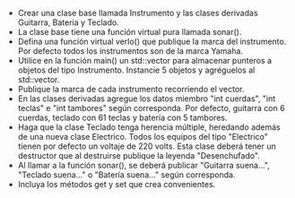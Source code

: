 * Crear una clase base llamada Instrumento y las clases derivadas Guitarra, Bateria y Teclado.
* La clase base tiene una función virtual pura llamada sonar().
* Defina una función virtual verlo() que publique la marca del instrumento. Por defecto todos los instrumentos son de la marca Yamaha.
* Utilice en la función main() un std::vector para almacenar punteros a objetos del tipo Instrumento. Instancie 5 objetos y agréguelos al std::vector.
* Publique la marca de cada instrumento recorriendo el vector.
* En las clases derivadas agregue los datos miembro "int cuerdas", "int teclas" e "int tambores" según corresponda. Por defecto, guitarra con 6 cuerdas, teclado con 61 teclas y batería con 5 tambores.
* Haga que la clase Teclado tenga herencia múltiple, heredando además de una nueva clase Electrico. Todos los equipos del tipo "Electrico" tienen por defecto un voltaje de 220 volts. Esta clase deberá tener un destructor que al destruirse publique la leyenda "Desenchufado".
* Al llamar a la función sonar(), se deberá publicar "Guitarra suena...", "Teclado suena..." o "Batería suena..." según corresponda.
* Incluya los métodos get y set que crea convenientes.
